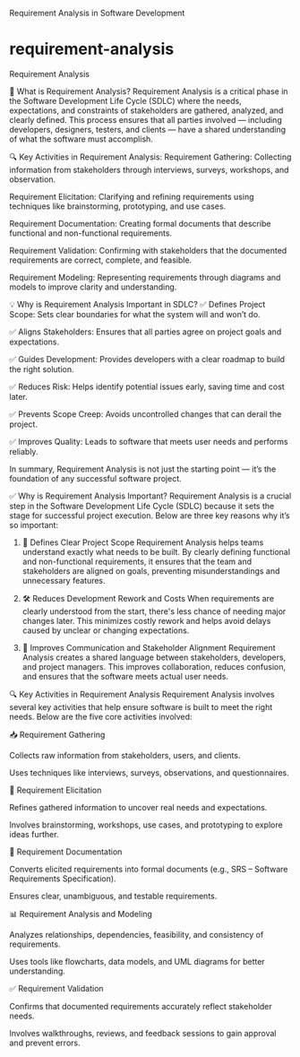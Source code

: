 Requirement Analysis in Software Development

# requirement-analysis
Requirement Analysis

📌 What is Requirement Analysis?
Requirement Analysis is a critical phase in the Software Development Life Cycle (SDLC) where the needs, expectations, and constraints of stakeholders are gathered, analyzed, and clearly defined. This process ensures that all parties involved — including developers, designers, testers, and clients — have a shared understanding of what the software must accomplish.

🔍 Key Activities in Requirement Analysis:
Requirement Gathering: Collecting information from stakeholders through interviews, surveys, workshops, and observation.

Requirement Elicitation: Clarifying and refining requirements using techniques like brainstorming, prototyping, and use cases.

Requirement Documentation: Creating formal documents that describe functional and non-functional requirements.

Requirement Validation: Confirming with stakeholders that the documented requirements are correct, complete, and feasible.

Requirement Modeling: Representing requirements through diagrams and models to improve clarity and understanding.

💡 Why is Requirement Analysis Important in SDLC?
✅ Defines Project Scope: Sets clear boundaries for what the system will and won’t do.

✅ Aligns Stakeholders: Ensures that all parties agree on project goals and expectations.

✅ Guides Development: Provides developers with a clear roadmap to build the right solution.

✅ Reduces Risk: Helps identify potential issues early, saving time and cost later.

✅ Prevents Scope Creep: Avoids uncontrolled changes that can derail the project.

✅ Improves Quality: Leads to software that meets user needs and performs reliably.

In summary, Requirement Analysis is not just the starting point — it’s the foundation of any successful software project.



✅ Why is Requirement Analysis Important?
Requirement Analysis is a crucial step in the Software Development Life Cycle (SDLC) because it sets the stage for successful project execution. Below are three key reasons why it’s so important:

1. 🎯 Defines Clear Project Scope
Requirement Analysis helps teams understand exactly what needs to be built. By clearly defining functional and non-functional requirements, it ensures that the team and stakeholders are aligned on goals, preventing misunderstandings and unnecessary features.

2. 🛠️ Reduces Development Rework and Costs
When requirements are clearly understood from the start, there's less chance of needing major changes later. This minimizes costly rework and helps avoid delays caused by unclear or changing expectations.

3. 🧩 Improves Communication and Stakeholder Alignment
Requirement Analysis creates a shared language between stakeholders, developers, and project managers. This improves collaboration, reduces confusion, and ensures that the software meets actual user needs.

🔍 Key Activities in Requirement Analysis
Requirement Analysis involves several key activities that help ensure software is built to meet the right needs. Below are the five core activities involved:

📥 Requirement Gathering

Collects raw information from stakeholders, users, and clients.

Uses techniques like interviews, surveys, observations, and questionnaires.

🧠 Requirement Elicitation

Refines gathered information to uncover real needs and expectations.

Involves brainstorming, workshops, use cases, and prototyping to explore ideas further.

📝 Requirement Documentation

Converts elicited requirements into formal documents (e.g., SRS – Software Requirements Specification).

Ensures clear, unambiguous, and testable requirements.

📊 Requirement Analysis and Modeling

Analyzes relationships, dependencies, feasibility, and consistency of requirements.

Uses tools like flowcharts, data models, and UML diagrams for better understanding.

✅ Requirement Validation

Confirms that documented requirements accurately reflect stakeholder needs.

Involves walkthroughs, reviews, and feedback sessions to gain approval and prevent errors.



